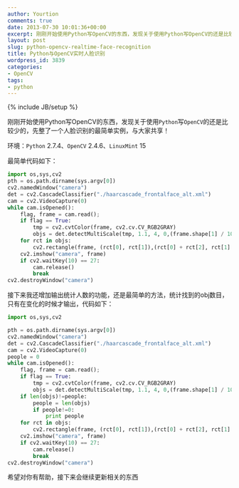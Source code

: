 ```yaml
---
author: Yourtion
comments: true
date: 2013-07-30 10:01:36+00:00
excerpt: 刚刚开始使用Python写OpenCV的东西，发现关于使用Python写OpenCV的还是比较少的，先整了一个人脸识别的最简单实例，与大家共享！
layout: post
slug: python-opencv-realtime-face-recognition
title: Python与OpenCV实时人脸识别
wordpress_id: 3839
categories:
- OpenCV
tags:
- python
---
```

{% include JB/setup %}

刚刚开始使用Python写OpenCV的东西，发现关于使用```Python```写```OpenCV```的还是比较少的，先整了一个人脸识别的最简单实例，与大家共享！

环境：```Python``` 2.7.4、```OpenCV``` 2.4.6、```LinuxMint``` 15

最简单代码如下：

```python
import os,sys,cv2
pth = os.path.dirname(sys.argv[0])
cv2.namedWindow("camera")
det = cv2.CascadeClassifier("./haarcascade_frontalface_alt.xml")
cam = cv2.VideoCapture(0)
while cam.isOpened():
    flag, frame = cam.read();
    if flag == True:
        tmp = cv2.cvtColor(frame, cv2.cv.CV_RGB2GRAY)
        objs = det.detectMultiScale(tmp, 1.1, 4, 0,(frame.shape[1] / 10, frame.shape[0] / 10))
    for rct in objs:
        cv2.rectangle(frame, (rct[0], rct[1]),(rct[0] + rct[2], rct[1] + rct[3]),(0, 0, 255), 2, cv2.CV_AA)
    cv2.imshow("camera", frame)
    if cv2.waitKey(10) == 27:
        cam.release()
        break
cv2.destroyWindow("camera")
```

接下来我还增加输出统计人数的功能，还是最简单的方法，统计找到的obj数目，只有在变化的时候才输出，代码如下：

```python
import os,sys,cv2

pth = os.path.dirname(sys.argv[0])
cv2.namedWindow("camera")
det = cv2.CascadeClassifier("./haarcascade_frontalface_alt.xml")
cam = cv2.VideoCapture(0)
people = 0
while cam.isOpened():
    flag, frame = cam.read();
    if flag == True:
        tmp = cv2.cvtColor(frame, cv2.cv.CV_RGB2GRAY)
        objs = det.detectMultiScale(tmp, 1.1, 4, 0,(frame.shape[1] / 10, frame.shape[0] / 10))
    if len(objs)!=people:
        people = len(objs)
        if people!=0:
            print people
    for rct in objs:
        cv2.rectangle(frame, (rct[0], rct[1]),(rct[0] + rct[2], rct[1] + rct[3]),(0, 0, 255), 2, cv2.CV_AA)
    cv2.imshow("camera", frame)
    if cv2.waitKey(10) == 27:
        cam.release()
        break
cv2.destroyWindow("camera")
```

希望对你有帮助，接下来会继续更新相关的东西

